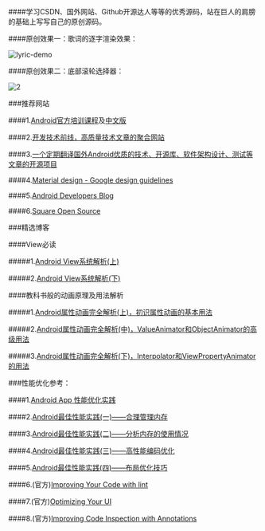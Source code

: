 
####学习CSDN、国外网站、Github开源达人等等的优秀源码，站在巨人的肩膀的基础上写写自己的原创源码。

####原创效果一：歌词的逐字渲染效果：

![lyric-demo](http://img.blog.csdn.net/20150619102828712)

####原创效果二：底部滚轮选择器：

![2](http://img.blog.csdn.net/20150624122543591)


###推荐网站

####1.[Android官方培训课程][Android Developers Training]及[中文版][android-training-course-in-chinese]

####2.[开发技术前线，高质量技术文章的聚合网站][devtf]

####3.[一个定期翻译国外Android优质的技术、开源库、软件架构设计、测试等文章的开源项目][android-tech-frontier]

####4.[Material design - Google design guidelines][Material design - Google design guidelines]

####5.[Android Developers Blog][Android Developers Blog]

####6.[Square Open Source][Square-Open-Source]

###精选博客

####View必读

#####1.[Android View系统解析(上)][article-details-38168103]

#####2.[Android View系统解析(下)][article-details-38426471]

####教科书般的动画原理及用法解析

#####1.[Android属性动画完全解析(上)，初识属性动画的基本用法](http://blog.csdn.net/guolin_blog/article/details/43536355)

#####2.[Android属性动画完全解析(中)，ValueAnimator和ObjectAnimator的高级用法](http://blog.csdn.net/guolin_blog/article/details/43816093)

#####3.[Android属性动画完全解析(下)，Interpolator和ViewPropertyAnimator的用法](http://blog.csdn.net/guolin_blog/article/details/44171115)

###性能优化参考：

####1.[Android App 性能优化实践](http://stackvoid.com/performance-tuning-on-android/)

####2.[Android最佳性能实践(一)——合理管理内存](http://blog.csdn.net/guolin_blog/article/details/42238627)

####3.[Android最佳性能实践(二)——分析内存的使用情况](http://blog.csdn.net/guolin_blog/article/details/42238633)

####4.[Android最佳性能实践(三)——高性能编码优化](http://blog.csdn.net/guolin_blog/article/details/42318689)

####5.[Android最佳性能实践(四)——布局优化技巧](http://blog.csdn.net/guolin_blog/article/details/43376527)

####6.(官方)[Improving Your Code with lint](http://developer.android.com/tools/debugging/improving-w-lint.html)

####7.(官方)[Optimizing Your UI](http://developer.android.com/tools/debugging/debugging-ui.html)

####8.(官方)[Improving Code Inspection with Annotations](http://developer.android.com/tools/debugging/annotations.html)



[article-details-38168103]:	http://blog.csdn.net/singwhatiwanna/article/details/38168103
[article-details-38426471]:	http://blog.csdn.net/singwhatiwanna/article/details/38426471
[Square-Open-Source]:	http://square.github.io/
[devtf]:	http://www.devtf.cn/
[android-tech-frontier]:	https://github.com/bboyfeiyu/android-tech-frontier
[Android Developers Training]:	http://developer.android.com/training/index.html
[android-training-course-in-chinese]:	https://github.com/kesenhoo/android-training-course-in-chinese
[Material design - Google design guidelines]:	http://www.google.com/design/spec/material-design/introduction.html#introduction-goals
[Android Developers Blog]:	http://android-developers.blogspot.com/

